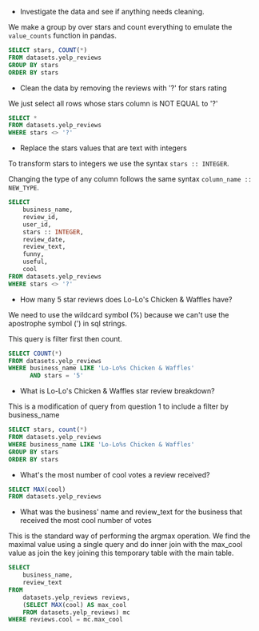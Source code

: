 - Investigate the data and see if anything needs cleaning. 

We make a group by over stars and count everything to emulate the `value_counts` function in pandas.

```sql
SELECT stars, COUNT(*)
FROM datasets.yelp_reviews
GROUP BY stars
ORDER BY stars
```

- Clean the data by removing the reviews with '?' for stars rating

We just select all rows whose stars column is NOT EQUAL to '?'

```sql
SELECT *
FROM datasets.yelp_reviews
WHERE stars <> '?'
```

- Replace the stars values that are text with integers

To transform stars to integers we use the syntax `stars :: INTEGER`.

Changing the type of any column follows the same syntax `column_name :: NEW_TYPE`.

```sql
SELECT 
    business_name,
    review_id,
    user_id,
    stars :: INTEGER,
    review_date,
    review_text,
    funny,
    useful,
    cool
FROM datasets.yelp_reviews
WHERE stars <> '?'
```

- How many 5 star reviews does Lo-Lo's Chicken & Waffles have?

We need to use the wildcard symbol (%) because we can't use the apostrophe symbol (') in sql strings.

This query is filter first then count.

```sql
SELECT COUNT(*)
FROM datasets.yelp_reviews
WHERE business_name LIKE 'Lo-Lo%s Chicken & Waffles'
      AND stars = '5'
```

- What is Lo-Lo's Chicken & Waffles star review breakdown?

This is a modification of query from question 1 to include a filter by business_name

```sql
SELECT stars, count(*)
FROM datasets.yelp_reviews
WHERE business_name LIKE 'Lo-Lo%s Chicken & Waffles'
GROUP BY stars
ORDER BY stars
```

- What's the most number of cool votes a review received?

```sql
SELECT MAX(cool)
FROM datasets.yelp_reviews
```

- What was the business' name and review_text for the business that received the most cool number of votes

This is the standard way of performing the argmax operation.
We find the maximal value using a single query and do inner join
with the max_cool value as join the key joining this temporary table with the main table.

```sql
SELECT 
    business_name,
    review_text
FROM 
    datasets.yelp_reviews reviews,
    (SELECT MAX(cool) AS max_cool
    FROM datasets.yelp_reviews) mc
WHERE reviews.cool = mc.max_cool
```


